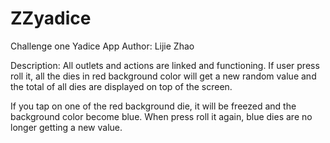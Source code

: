 # ZZyadice
Challenge one Yadice App
Author: Lijie Zhao

Description: All outlets and actions are linked and functioning.
If user press roll it, all the dies in red background color will get a new random value and the total of all dies are displayed on top of the screen.

If you tap on one of the red background die, it will be freezed and the background color become blue. When press roll it again, blue dies are no longer getting a new value.
